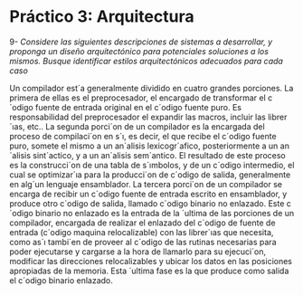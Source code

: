 # Práctico 3: Arquitectura
9- *Considere las siguientes descripciones de sistemas a desarrollar, y proponga un diseño arquitectónico para potenciales soluciones a los mismos. Busque identificar estilos arquitectónicos adecuados para cada caso*

Un compilador est´a generalmente dividido en cuatro grandes porciones. La primera de ellas es el preprocesador, el encargado de transformar el c´odigo fuente de entrada original en el c´odigo fuente puro. Es responsabilidad del preprocesador el expandir las macros, incluir las librer´ıas, etc.. La segunda porci´on de un compilador es la encargada del proceso de compilaci´on en s´ı, es decir, el que recibe el c´odigo fuente puro, somete el mismo a un an´alisis lexicogr´afico, posteriormente a un an´alisis sint´actico, y a un an´alisis sem´antico. El resultado de este proceso es la construcci´on de una tabla de s´ımbolos, y de un c´odigo intermedio, el cual se optimizar´ıa para la producci´on de c´odigo de salida, generalmente en alg´un lenguaje ensamblador. La tercera porci´on de un compilador se encarga de recibir un c´odigo fuente de entrada escrito en ensamblador, y produce otro c´odigo de salida, llamado c´odigo binario no enlazado. Este c´odigo binario no enlazado es la entrada de la ´ultima de las porciones de un compilador, encargada de realizar el enlazado del c´odigo de fuente de entrada (c´odigo maquina relocalizable) con las librer´ıas que necesita, como as´ı tambi´en de proveer al c´odigo de las rutinas necesarias para poder ejecutarse y cargarse a la hora de llamarlo para su ejecuci´on, modificar las direcciones relocalizables y ubicar los datos en las posiciones apropiadas de la memoria. Esta ´ultima fase es la que produce como salida el c´odigo binario enlazado.